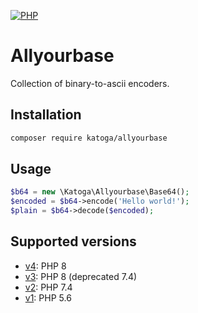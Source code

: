 [![PHP](https://github.com/Katoga/allyourbase/actions/workflows/php.yml/badge.svg)][build_status]

# Allyourbase
Collection of binary-to-ascii encoders.

## Installation
```sh
composer require katoga/allyourbase
```

## Usage
```php
$b64 = new \Katoga\Allyourbase\Base64();
$encoded = $b64->encode('Hello world!');
$plain = $b64->decode($encoded);
```

## Supported versions
- [v4](https://github.com/Katoga/allyourbase/tree/master): PHP 8
- [v3](https://github.com/Katoga/allyourbase/tree/release-v3): PHP 8 (deprecated 7.4)
- [v2](https://github.com/Katoga/allyourbase/tree/release-v2): PHP 7.4
- [v1](https://github.com/Katoga/allyourbase/tree/release-v1): PHP 5.6


[build_status]: https://github.com/Katoga/allyourbase/actions/workflows/php.yml
